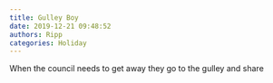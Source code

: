 ```yaml
---
title: Gulley Boy
date: 2019-12-21 09:48:52
authors: Ripp
categories: Holiday
---
```


 When the council needs to get away they go to the gulley and share